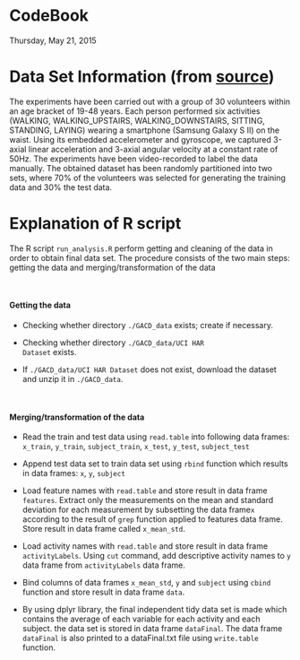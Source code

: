 # CodeBook
Thursday, May 21, 2015  

# Data Set Information (from <a href="http://archive.ics.uci.edu/ml/datasets/Human+Activity+Recognition+Using+Smartphones">source</a>)

The experiments have been carried out with a group of 30 volunteers within an age bracket of 19-48 years. Each person performed six activities (WALKING, WALKING_UPSTAIRS, WALKING_DOWNSTAIRS, SITTING, STANDING, LAYING) wearing a smartphone (Samsung Galaxy S II) on the waist. Using its embedded accelerometer and gyroscope, we captured 3-axial linear acceleration and 3-axial angular velocity at a constant rate of 50Hz. The experiments have been video-recorded to label the data manually. The obtained dataset has been randomly partitioned into two sets, where 70% of the volunteers was selected for generating the training data and 30% the test data.

# Explanation of R script

The R script <code>run_analysis.R</code> perform getting and cleaning of the data in order to obtain final data set. The procedure consists of the two main steps: getting the data and merging/transformation of the data

<br>

#### Getting the data

* Checking whether directory <code>./GACD_data</code> exists; create if necessary.

* Checking whether directory <code>./GACD_data/UCI HAR Dataset</code> exists.

* If <code>./GACD_data/UCI HAR Dataset</code> does not exist, download the dataset and unzip it in <code>./GACD_data</code>.

<br>

#### Merging/transformation of the data

* Read the train and test data using <code>read.table</code> into following data frames: <code>x_train</code>, <code>y_train</code>, <code>subject_train</code>, <code>x_test</code>, <code>y_test</code>, <code>subject_test</code>

* Append test data set to train data set using <code>rbind</code> function which results in data frames: <code>x</code>, <code>y</code>, <code>subject</code>

* Load feature names with <code>read.table</code> and store result in data frame <code>features</code>. Extract only the measurements on the mean and standard deviation for each measurement by subsetting the data frame<code>x</code> according to the result of <code>grep</code> function applied to features data frame. Store result in data frame called <code>x_mean_std</code>.

* Load activity names with <code>read.table</code> and store result in data frame <code>activityLabels</code>. Using <code>cut</code> command, add descriptive activity names to <code>y</code> data frame from <code>activityLabels</code> data frame.

* Bind columns of data frames <code>x_mean_std</code>,  <code>y</code> and  <code>subject</code> using <code>cbind</code> function and store result in data frame <code>data</code>.

* By using dplyr library, the final independent tidy data set is made which contains the average of each variable for each activity and each subject. the data set is stored in data frame <code>dataFinal</code>. The data frame <code>dataFinal</code> is also printed to a dataFinal.txt file using <code>write.table</code> function.

<br>

